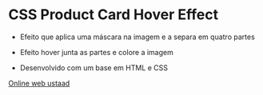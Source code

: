 # CSS Product Card Hover Effect

- Efeito que aplica uma máscara na imagem e a separa em quatro partes
- Efeito hover junta as partes e colore a imagem

- Desenvolvido com um base em HTML e CSS

[Online web ustaad](https://www.youtube.com/watch?v=MlAYA-zVc0k&list=PLn-1oXF21q6IwN9F3qZF9-2yEpkAtjU9w&index=2)